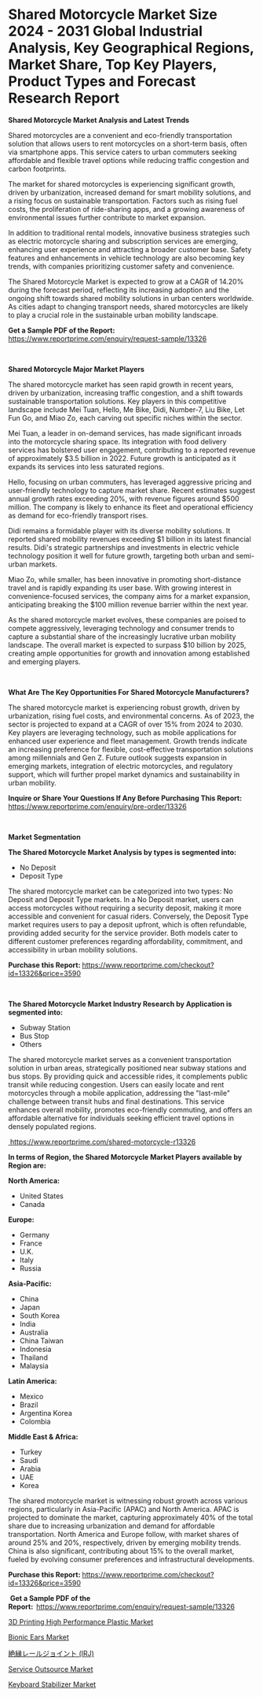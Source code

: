 <p><h1>Shared Motorcycle Market Size 2024 - 2031 Global Industrial Analysis, Key Geographical Regions, Market Share, Top Key Players, Product Types and Forecast Research Report</h1></p><p><strong>Shared Motorcycle Market Analysis and Latest Trends</strong></p>
<p><p>Shared motorcycles are a convenient and eco-friendly transportation solution that allows users to rent motorcycles on a short-term basis, often via smartphone apps. This service caters to urban commuters seeking affordable and flexible travel options while reducing traffic congestion and carbon footprints. </p><p>The market for shared motorcycles is experiencing significant growth, driven by urbanization, increased demand for smart mobility solutions, and a rising focus on sustainable transportation. Factors such as rising fuel costs, the proliferation of ride-sharing apps, and a growing awareness of environmental issues further contribute to market expansion.</p><p>In addition to traditional rental models, innovative business strategies such as electric motorcycle sharing and subscription services are emerging, enhancing user experience and attracting a broader customer base. Safety features and enhancements in vehicle technology are also becoming key trends, with companies prioritizing customer safety and convenience.</p><p>The Shared Motorcycle Market is expected to grow at a CAGR of 14.20% during the forecast period, reflecting its increasing adoption and the ongoing shift towards shared mobility solutions in urban centers worldwide. As cities adapt to changing transport needs, shared motorcycles are likely to play a crucial role in the sustainable urban mobility landscape.</p></p>
<p><strong>Get a Sample PDF of the Report:&nbsp;</strong> <a href="https://www.reportprime.com/enquiry/request-sample/13326">https://www.reportprime.com/enquiry/request-sample/13326</a></p>
<p>&nbsp;</p>
<p><strong>Shared Motorcycle Major Market Players</strong></p>
<p><p>The shared motorcycle market has seen rapid growth in recent years, driven by urbanization, increasing traffic congestion, and a shift towards sustainable transportation solutions. Key players in this competitive landscape include Mei Tuan, Hello, Me Bike, Didi, Number-7, Liu Bike, Let Fun Go, and Miao Zo, each carving out specific niches within the sector.</p><p>Mei Tuan, a leader in on-demand services, has made significant inroads into the motorcycle sharing space. Its integration with food delivery services has bolstered user engagement, contributing to a reported revenue of approximately $3.5 billion in 2022. Future growth is anticipated as it expands its services into less saturated regions.</p><p>Hello, focusing on urban commuters, has leveraged aggressive pricing and user-friendly technology to capture market share. Recent estimates suggest annual growth rates exceeding 20%, with revenue figures around $500 million. The company is likely to enhance its fleet and operational efficiency as demand for eco-friendly transport rises.</p><p>Didi remains a formidable player with its diverse mobility solutions. It reported shared mobility revenues exceeding $1 billion in its latest financial results. Didi's strategic partnerships and investments in electric vehicle technology position it well for future growth, targeting both urban and semi-urban markets.</p><p>Miao Zo, while smaller, has been innovative in promoting short-distance travel and is rapidly expanding its user base. With growing interest in convenience-focused services, the company aims for a market expansion, anticipating breaking the $100 million revenue barrier within the next year.</p><p>As the shared motorcycle market evolves, these companies are poised to compete aggressively, leveraging technology and consumer trends to capture a substantial share of the increasingly lucrative urban mobility landscape. The overall market is expected to surpass $10 billion by 2025, creating ample opportunities for growth and innovation among established and emerging players.</p></p>
<p>&nbsp;</p>
<p><strong>What Are The Key Opportunities For Shared Motorcycle Manufacturers?</strong></p>
<p><p>The shared motorcycle market is experiencing robust growth, driven by urbanization, rising fuel costs, and environmental concerns. As of 2023, the sector is projected to expand at a CAGR of over 15% from 2024 to 2030. Key players are leveraging technology, such as mobile applications for enhanced user experience and fleet management. Growth trends indicate an increasing preference for flexible, cost-effective transportation solutions among millennials and Gen Z. Future outlook suggests expansion in emerging markets, integration of electric motorcycles, and regulatory support, which will further propel market dynamics and sustainability in urban mobility.</p></p>
<p><strong>Inquire or Share Your Questions If Any Before Purchasing This Report:</strong> <a href="https://www.reportprime.com/enquiry/pre-order/13326">https://www.reportprime.com/enquiry/pre-order/13326</a></p>
<p>&nbsp;</p>
<p><strong>Market Segmentation</strong></p>
<p><strong>The Shared Motorcycle Market Analysis by types is segmented into:</strong></p>
<p><ul><li>No Deposit</li><li>Deposit Type</li></ul></p>
<p><p>The shared motorcycle market can be categorized into two types: No Deposit and Deposit Type markets. In a No Deposit market, users can access motorcycles without requiring a security deposit, making it more accessible and convenient for casual riders. Conversely, the Deposit Type market requires users to pay a deposit upfront, which is often refundable, providing added security for the service provider. Both models cater to different customer preferences regarding affordability, commitment, and accessibility in urban mobility solutions.</p></p>
<p><strong>Purchase this Report:&nbsp;</strong><a href="https://www.reportprime.com/checkout?id=13326&price=3590">https://www.reportprime.com/checkout?id=13326&price=3590</a></p>
<p>&nbsp;</p>
<p><strong>The Shared Motorcycle Market Industry Research by Application is segmented into:</strong></p>
<p><ul><li>Subway Station</li><li>Bus Stop</li><li>Others</li></ul></p>
<p><p>The shared motorcycle market serves as a convenient transportation solution in urban areas, strategically positioned near subway stations and bus stops. By providing quick and accessible rides, it complements public transit while reducing congestion. Users can easily locate and rent motorcycles through a mobile application, addressing the "last-mile" challenge between transit hubs and final destinations. This service enhances overall mobility, promotes eco-friendly commuting, and offers an affordable alternative for individuals seeking efficient travel options in densely populated regions.</p></p>
<p><a href="https://www.reportprime.com/shared-motorcycle-r13326">&nbsp;https://www.reportprime.com/shared-motorcycle-r13326</a></p>
<p><strong>In terms of Region, the Shared Motorcycle Market Players available by Region are:</strong></p>
<p>
    <p> <strong> North America: </strong>
        <ul>
            <li>United States</li>
            <li>Canada</li>
        </ul>
        </p> 
    <p> <strong> Europe: </strong>
        <ul>
            <li>Germany</li>
            <li>France</li>
            <li>U.K.</li>
            <li>Italy</li>
            <li>Russia</li>
        </ul>
        </p> 
    <p> <strong> Asia-Pacific: </strong>
        <ul>
            <li>China</li>
            <li>Japan</li>
            <li>South Korea</li>
            <li>India</li>
            <li>Australia</li>
            <li>China Taiwan</li>
            <li>Indonesia</li>
            <li>Thailand</li>
            <li>Malaysia</li>
        </ul>
        </p> 
    <p> <strong> Latin America: </strong>
        <ul>
            <li>Mexico</li>
            <li>Brazil</li>
            <li>Argentina Korea</li>
            <li>Colombia</li>
        </ul>
        </p> 
    <p> <strong> Middle East & Africa: </strong>
        <ul>
            <li>Turkey</li>
            <li>Saudi</li>
            <li>Arabia</li>
            <li>UAE</li>
            <li>Korea</li>
        </ul>
    </p>
    </p>
<p><p>The shared motorcycle market is witnessing robust growth across various regions, particularly in Asia-Pacific (APAC) and North America. APAC is projected to dominate the market, capturing approximately 40% of the total share due to increasing urbanization and demand for affordable transportation. North America and Europe follow, with market shares of around 25% and 20%, respectively, driven by emerging mobility trends. China is also significant, contributing about 15% to the overall market, fueled by evolving consumer preferences and infrastructural developments.</p></p>
<p><strong>Purchase this Report: </strong><a href="https://www.reportprime.com/checkout?id=13326&price=3590">https://www.reportprime.com/checkout?id=13326&price=3590</a></p>
<p>&nbsp;<strong>Get a Sample PDF of the Report:&nbsp;&nbsp;</strong><a href="https://www.reportprime.com/enquiry/request-sample/13326">https://www.reportprime.com/enquiry/request-sample/13326</a></p>
<p><strong></strong></p>
<p><p><a href="https://issuu.com/reportprime-2/docs/3d-printing-high-performance-plasti_73626d97c98120">3D Printing High Performance Plastic Market</a></p><p><a href="https://medium.com/@owen.mclean8956/the-bionic-ears-market-is-experiencing-higher-than-anticipated-demand-compared-to-pre-pandemic-dd5e9b465881">Bionic Ears Market</a></p><p><a href="https://medium.com/@monserrateklfnsch/insulated-rail-joints-irj-market-%E3%81%AE%E3%82%B0%E3%83%AD%E3%83%BC%E3%83%90%E3%83%AB%E5%B8%82%E5%A0%B4%E6%A6%82%E8%A6%81%E3%81%AF-%E4%B8%96%E7%95%8C%E3%81%8A%E3%82%88%E3%81%B3%E4%B8%BB%E8%A6%81%E5%B8%82%E5%A0%B4%E3%81%AB%E3%81%8A%E3%81%91%E3%82%8B%E6%A5%AD%E7%95%8C%E3%81%AB%E5%BD%B1%E9%9F%BF%E3%82%92%E4%B8%8E%E3%81%88%E3%82%8B%E4%B8%BB%E8%A6%81%E3%81%AA%E3%83%88%E3%83%AC%E3%83%B3%E3%83%89%E3%81%AB%E3%81%A4%E3%81%84%E3%81%A6-%E7%8B%AC%E8%87%AA%E3%81%AE%E8%A6%96%E7%82%B9%E3%82%92%E6%8F%90%E4%BE%9B%E3%81%97%E3%81%BE%E3%81%99-c1358efa1b8b">絶縁レールジョイント (IRJ)</a></p><p><a href="https://www.linkedin.com/pulse/what-growth-opportunities-challenges-service-outsource-market-bxi5f?trackingId=aR2kMkDXSRGheSdIBCJY9Q%3D%3D">Service Outsource Market</a></p><p><a href="https://www.linkedin.com/pulse/keyboard-stabilizer-market-global-trends-forecast-2024-2031-703lc?trackingId=vscRGaAlQcuCmM%2BFdZnVtw%3D%3D">Keyboard Stabilizer Market</a></p></p>